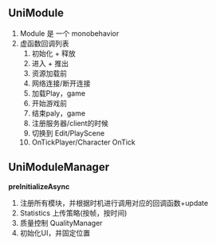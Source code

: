 ## UniModule 

1. Module 是 一个 monobehavior
2. 虚函数回调列表
   1. 初始化 + 释放
   2. 进入 + 推出
   3. 资源加载前
   4. 网络连接/断开连接
   5. 加载Play，game
   6. 开始游戏前
   7. 结束paly，game
   8. 注册服务器/client的时候
   9. 切换到 Edit/PlayScene
   10. OnTickPlayer/Character  OnTick

## UniModuleManager

**preInitializeAsync**
1. 注册所有模块，并根据时机进行调用对应的回调函数+update
2. Statistics 上传策略(按帧，按时间)
3. 质量控制  QualityManager
4. 初始化UI，并固定位置

